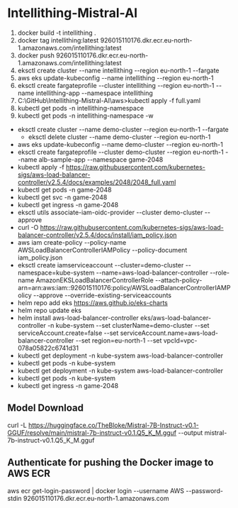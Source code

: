 # Intellithing-Mistral-AI

1. docker build -t intellithing .
1. docker tag intellithing:latest 926015110176.dkr.ecr.eu-north-1.amazonaws.com/intellithing:latest
1. docker push 926015110176.dkr.ecr.eu-north-1.amazonaws.com/intellithing:latest
2. eksctl create cluster --name intellithing --region eu-north-1 --fargate
3. aws eks update-kubeconfig --name intellithing --region eu-north-1
4. eksctl create fargateprofile --cluster intellithing --region eu-north-1 --name intellithing-app --namespace intellithing
5. C:\GitHub\Intellithing-Mistral-AI\aws>kubectl apply -f full.yaml
6. kubectl get pods -n intellithing-namespace
7. kubectl get pods -n intellithing-namespace -w



- eksctl create cluster --name demo-cluster --region eu-north-1 --fargate
  - eksctl delete cluster --name demo-cluster --region eu-north-1
- aws eks update-kubeconfig --name demo-cluster --region eu-north-1
- eksctl create fargateprofile --cluster demo-cluster --region eu-north-1 --name alb-sample-app --namespace game-2048
- kubectl apply -f https://raw.githubusercontent.com/kubernetes-sigs/aws-load-balancer-controller/v2.5.4/docs/examples/2048/2048_full.yaml
- kubectl get pods -n game-2048
- kubectl get svc -n game-2048
- kubectl get ingress -n game-2048
- eksctl utils associate-iam-oidc-provider --cluster demo-cluster --approve
- curl -O https://raw.githubusercontent.com/kubernetes-sigs/aws-load-balancer-controller/v2.5.4/docs/install/iam_policy.json
- aws iam create-policy --policy-name AWSLoadBalancerControllerIAMPolicy --policy-document iam_policy.json
- eksctl create iamserviceaccount --cluster=demo-cluster --namespace=kube-system --name=aws-load-balancer-controller 
  --role-name AmazonEKSLoadBalancerControllerRole 
  --attach-policy-arn=arn:aws:iam::926015110176:policy/AWSLoadBalancerControllerIAMPolicy --approve 
  --override-existing-serviceaccounts
- helm repo add eks https://aws.github.io/eks-charts
- helm repo update eks
- helm install aws-load-balancer-controller eks/aws-load-balancer-controller -n kube-system --set clusterName=demo-cluster --set serviceAccount.create=false --set serviceAccount.name=aws-load-balancer-controller --set region=eu-north-1 --set vpcId=vpc-078a05822c6741d31
- kubectl get deployment -n kube-system aws-load-balancer-controller
- kubectl get pods -n kube-system
- kubectl get deployment -n kube-system aws-load-balancer-controller
- kubectl get pods -n kube-system
- kubectl get ingress -n game-2048




## Model Download
curl -L https://huggingface.co/TheBloke/Mistral-7B-Instruct-v0.1-GGUF/resolve/main/mistral-7b-instruct-v0.1.Q5_K_M.gguf --output mistral-7b-instruct-v0.1.Q5_K_M.gguf

## Authenticate for pushing the Docker image to AWS ECR
aws ecr get-login-password | docker login --username AWS --password-stdin 926015110176.dkr.ecr.eu-north-1.amazonaws.com